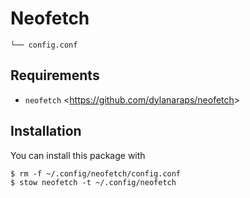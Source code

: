 # Neofetch
    └── config.conf

## Requirements
- `neofetch` <<https://github.com/dylanaraps/neofetch>>

## Installation
You can install this package with

    $ rm -f ~/.config/neofetch/config.conf
    $ stow neofetch -t ~/.config/neofetch
